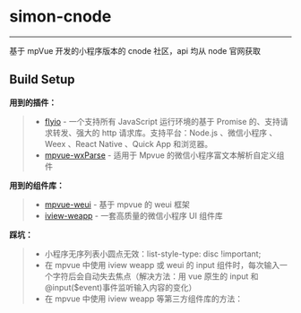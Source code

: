 # simon-cnode

---

基于 mpVue 开发的小程序版本的 cnode 社区，api 均从 node 官网获取

## Build Setup

**用到的插件：**

> * [flyio](https://github.com/wendux/fly/blob/master/README-CH.md) - 一个支持所有 JavaScript 运行环境的基于 Promise 的、支持请求转发、强大的 http 请求库。支持平台：Node.js 、微信小程序 、Weex 、React Native 、Quick App 和浏览器。
> * [mpvue-wxParse](https://github.com/F-loat/mpvue-wxParse) - 适用于 Mpvue 的微信小程序富文本解析自定义组件

**用到的组件库：**

> * [mpvue-weui](https://github.com/MPComponent/mpvue-weui) - 基于 mpvue 的 weui 框架
> * [iview-weapp](https://github.com/TalkingData/iview-weapp) - 一套高质量的微信小程序 UI 组件库

**踩坑：**

> * 小程序无序列表小圆点无效：list-style-type: disc !important;
> * 在 mpvue 中使用 iview weapp 或 weui 的 input 组件时，每次输入一个字符后会自动失去焦点（解决方法：用 vue 原生的 input 和@input($event)事件监听输入内容的变化）
> * 在 mpvue 中使用 iview weapp 等第三方组件库的方法：
